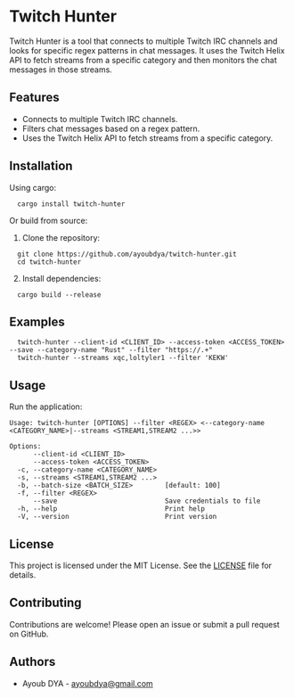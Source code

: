 # Twitch Hunter

Twitch Hunter is a tool that connects to multiple Twitch IRC channels and looks for specific regex patterns in chat messages. It uses the Twitch Helix API to fetch streams from a specific category and then monitors the chat messages in those streams.

## Features

- Connects to multiple Twitch IRC channels.
- Filters chat messages based on a regex pattern.
- Uses the Twitch Helix API to fetch streams from a specific category.

## Installation

Using cargo:

```
  cargo install twitch-hunter
```

Or build from source:

1. Clone the repository:

```
  git clone https://github.com/ayoubdya/twitch-hunter.git
  cd twitch-hunter
```

2. Install dependencies:

```
  cargo build --release
```

## Examples

```
  twitch-hunter --client-id <CLIENT_ID> --access-token <ACCESS_TOKEN> --save --category-name "Rust" --filter "https://.+"
  twitch-hunter --streams xqc,loltyler1 --filter 'KEKW'
```

## Usage

Run the application:

```
Usage: twitch-hunter [OPTIONS] --filter <REGEX> <--category-name <CATEGORY_NAME>|--streams <STREAM1,STREAM2 ...>>

Options:
      --client-id <CLIENT_ID>
      --access-token <ACCESS_TOKEN>
  -c, --category-name <CATEGORY_NAME>
  -s, --streams <STREAM1,STREAM2 ...>
  -b, --batch-size <BATCH_SIZE>        [default: 100]
  -f, --filter <REGEX>
      --save                           Save credentials to file
  -h, --help                           Print help
  -V, --version                        Print version
```

## License

This project is licensed under the MIT License. See the [LICENSE](LICENSE) file for details.

## Contributing

Contributions are welcome! Please open an issue or submit a pull request on GitHub.

## Authors

- Ayoub DYA - [ayoubdya@gmail.com](mailto:ayoubdya@gmail.com)
